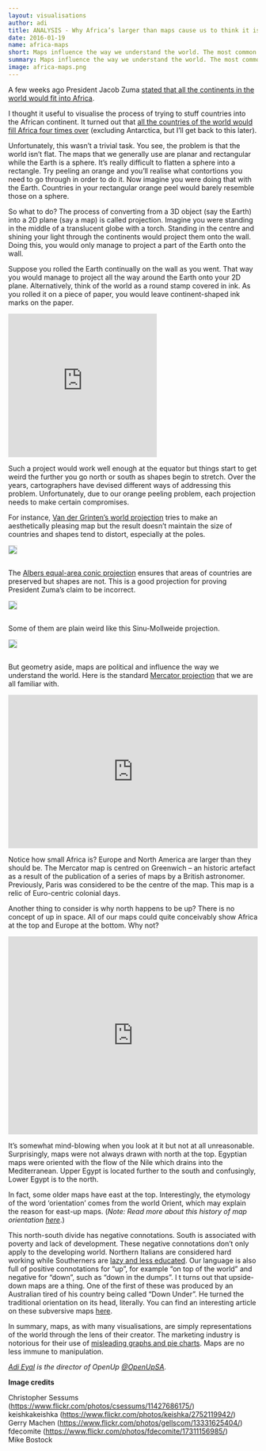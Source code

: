 ```yaml
---
layout: visualisations
author: adi
title: ANALYSIS - Why Africa’s larger than maps cause us to think it is
date: 2016-01-19
name: africa-maps
short: Maps influence the way we understand the world. The most common map projection is a relic from the Euro-centric colonial days - and as a result Africa appears smaller than it actually is.
summary: Maps influence the way we understand the world. The most common map projection is a relic from the Euro-centric colonial days - and as a result Africa appears smaller than it actually is.
image: africa-maps.png
---
```


 A few weeks ago President Jacob Zuma [stated that all the continents in the world would fit into Africa](http://www.timeslive.co.za/politics/2015/12/10/watch-zuma-fails-at-geography---claims-africa-is-the-largest-continent).
 
 I thought it useful to visualise the process of trying to stuff countries into the African continent. It turned out that [all the countries of the world would fill Africa four times over](https://africacheck.org/spot-check/it-would-take-at-least-4-africas-to-fit-all-the-worlds-continents-president-zuma/) (excluding Antarctica, but I’ll get back to this later).
 
 Unfortunately, this wasn’t a trivial task. You see, the problem is that the world isn’t flat. The maps that we generally use are planar and rectangular while the Earth is a sphere. It’s really difficult to flatten a sphere into a rectangle. Try peeling an orange and you’ll realise what contortions you need to go through in order to do it. Now imagine you were doing that with the Earth. Countries in your rectangular orange peel would barely resemble those on a sphere.
 
 So what to do? The process of converting from a 3D object (say the Earth) into a 2D plane (say a map) is called projection. Imagine you were standing in the middle of a translucent globe with a torch. Standing in the centre and shining your light through the continents would project them onto the wall. Doing this, you would only manage to project a part of the Earth onto the wall.
 
 Suppose you rolled the Earth continually on the wall as you went. That way you would manage to project all the way around the Earth onto your 2D plane. Alternatively, think of the world as a round stamp covered in ink. As you rolled it on a piece of paper, you would leave continent-shaped ink marks on the paper.
 
 <iframe src="https://static.code4sa.org/world-is-not-flat/globe.html" width="300" height="290" frameborder="0" scrolling="no"></iframe>
 
 Such a project would work well enough at the equator but things start to get weird the further you go north or south as shapes begin to stretch. Over the years, cartographers have devised different ways of addressing this problem. Unfortunately, due to our orange peeling problem, each projection needs to make certain compromises.
 
 For instance, [Van der Grinten’s world projection](https://en.wikipedia.org/wiki/Van_der_Grinten_projection) tries to make an aesthetically pleasing map but the result doesn’t maintain the size of countries and shapes tend to distort, especially at the poles.
 
 <img style="margin-bottom: 15px; border: 1px solid #ddd;" src="{{ site.baseurl }}/img/articles/africa-maps/proj_grinten.png"/>
 
 The [Albers equal-area conic projection](https://en.wikipedia.org/wiki/Albers_projection) ensures that areas of countries are preserved but shapes are not. This is a good projection for proving President Zuma’s claim to be incorrect.
 
 <img style="margin-bottom: 15px; border: 1px solid #ddd;" src="{{ site.baseurl }}/img/articles/africa-maps/proj_albers.png"/>
 
 Some of them are plain weird like this Sinu-Mollweide projection.
 
 <img style="margin-bottom: 15px; border: 1px solid #ddd;" src="{{ site.baseurl }}/img/articles/africa-maps/proj_sinu.png"/>
 
 But geometry aside, maps are political and influence the way we understand the world. Here is the standard [Mercator projection](https://en.wikipedia.org/wiki/Mercator_projection) that we are all familiar with.
 
 <iframe src="https://static.code4sa.org/world-is-not-flat/mercator.html" width="100%" height="310" frameborder="0" scrolling="no"><span data-mce-type="bookmark" style="display: inline-block; width: 0px; overflow: hidden; line-height: 0;" class="mce_SELRES_start">&#65279;</span></iframe>
 
 Notice how small Africa is? Europe and North America are larger than they should be. The Mercator map is centred on Greenwich – an historic artefact as a result of the publication of a series of maps by a British astronomer. Previously, Paris was considered to be the centre of the map. This map is a relic of Euro-centric colonial days.
 
 Another thing to consider is why north happens to be up? There is no concept of up in space. All of our maps could quite conceivably show Africa at the top and Europe at the bottom. Why not?
 
 <iframe src="https://static.code4sa.org/world-is-not-flat/southup.html" width="100%" height="400" frameborder="0" scrolling="no"></iframe>
 
 It’s somewhat mind-blowing when you look at it but not at all unreasonable. Surprisingly, maps were not always drawn with north at the top. Egyptian maps were oriented with the flow of the Nile which drains into the Mediterranean. Upper Egypt is located further to the south and confusingly, Lower Egypt is to the north.
 
 In fact, some older maps have east at the top. Interestingly, the etymology of the word ‘orientation’ comes from the world Orient, which may explain the reason for east-up maps. (*Note: Read more about this history of map orientation [here](http://america.aljazeera.com/opinions/2014/2/maps-cartographycolonialismnortheurocentricglobe.html)*.)
 
 This north-south divide has negative connotations. South is associated with poverty and lack of development. These negative connotations don’t only apply to the developing world. Northern Italians are considered hard working while Southerners are [lazy and less educated](http://survivinginitaly.com/2014/07/30/northern-italians-versus-southern-italians-are-they-really-that-different/). Our language is also full of positive connotations for “up”, for example “on top of the world” and negative for “down”, such as “down in the dumps”.
 I
 t turns out that upside-down maps are a thing. One of the first of these was produced by an Australian tired of his country being called “Down Under”. He turned the traditional orientation on its head, literally. You can find an interesting article on these subversive maps [here](https://www.flourish.org/upsidedownmap/).
 
 In summary, maps, as with many visualisations, are simply representations of the world through the lens of their creator. The marketing industry is notorious for their use of [misleading graphs and pie charts](http://www.statisticshowto.com/misleading-graphs/). Maps are no less immune to manipulation.
 
 *[Adi Eyal](http://www.twitter.com/SoapSudTycoon) is the director of OpenUp [@OpenUpSA](https://twitter.com/openupsa).*
 
 **Image credits**

Christopher Sessums (https://www.flickr.com/photos/csessums/11427686175/)  
keishkakeishka (https://www.flickr.com/photos/keishka/2752119942/)  
Gerry Machen (https://www.flickr.com/photos/gellscom/13331625404/)  
fdecomite (https://www.flickr.com/photos/fdecomite/17311156985/)  
Mike Bostock